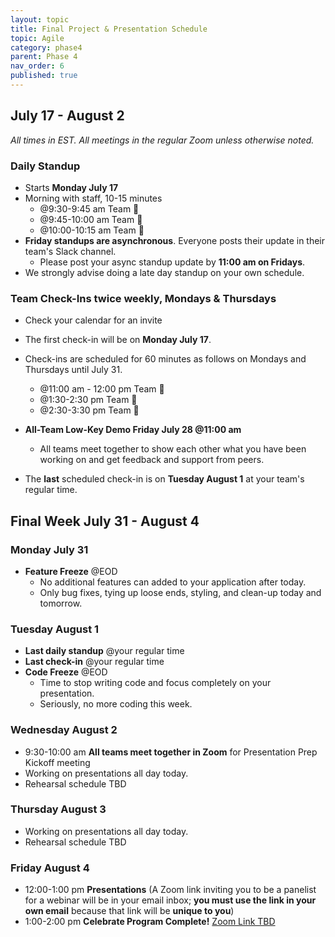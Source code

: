 ```yaml
---
layout: topic
title: Final Project & Presentation Schedule
topic: Agile
category: phase4
parent: Phase 4
nav_order: 6
published: true
---
```


## July 17 - August 2

_All times in EST._
_All meetings in the regular Zoom unless otherwise noted._

### Daily Standup

- Starts **Monday July 17**
- Morning with staff, 10-15 minutes
    - @9:30-9:45 am Team 🌮
    - @9:45-10:00 am Team 🍜
    - @10:00-10:15 am Team 🍣
- **Friday standups are asynchronous**. Everyone posts their update in their team's Slack channel.
    - Please post your async standup update by **11:00 am on Fridays**.
- We strongly advise doing a late day standup on your own schedule.

### Team Check-Ins twice weekly, Mondays & Thursdays

- Check your calendar for an invite
- The first check-in will be on **Monday July 17**.
- Check-ins are scheduled for 60 minutes as follows on Mondays and Thursdays until July 31.
    - @11:00 am - 12:00 pm Team 🌮
    - @1:30-2:30 pm Team 🍜
    - @2:30-3:30 pm Team 🍣

- **All-Team Low-Key Demo Friday July 28 @11:00 am**
    - All teams meet together to show each other what you have been working on and get feedback and support from peers.

- The **last** scheduled check-in is on **Tuesday August 1** at your team's regular time.

## Final Week July 31 - August 4

### Monday July 31

- **Feature Freeze** @EOD
    - No additional features can added to your application after today.
    - Only bug fixes, tying up loose ends, styling, and clean-up today and tomorrow.

### Tuesday August 1

- **Last daily standup** @your regular time
- **Last check-in** @your regular time
- **Code Freeze** @EOD
    - Time to stop writing code and focus completely on your presentation.
    - Seriously, no more coding this week.

### Wednesday August 2

- 9:30-10:00 am **All teams meet together in Zoom** for Presentation Prep Kickoff meeting
- Working on presentations all day today.
- Rehearsal schedule TBD

### Thursday August 3

- Working on presentations all day today.
- Rehearsal schedule TBD

### Friday August 4

- 12:00-1:00 pm **Presentations** (A Zoom link inviting you to be a panelist for a webinar will be in your email inbox; **you must use the link in your own email** because that link will be **unique to you**)
- 1:00-2:00 pm **Celebrate Program Complete!** [Zoom Link TBD]()
